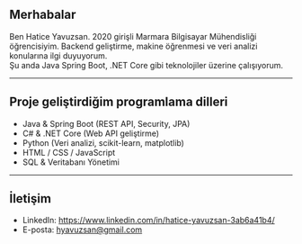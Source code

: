 ## Merhabalar

Ben Hatice Yavuzsan. 2020 girişli Marmara Bilgisayar Mühendisliği öğrencisiyim.
Backend geliştirme, makine öğrenmesi ve veri analizi konularına ilgi duyuyorum.  
Şu anda Java Spring Boot, .NET Core gibi teknolojiler üzerine çalışıyorum.  

---

## Proje geliştirdiğim programlama dilleri

- Java & Spring Boot (REST API, Security, JPA)
- C# & .NET Core (Web API geliştirme)
- Python (Veri analizi, scikit-learn, matplotlib)
- HTML / CSS / JavaScript
- SQL & Veritabanı Yönetimi
 
---

## İletişim

- LinkedIn: https://www.linkedin.com/in/hatice-yavuzsan-3ab6a41b4/ 
- E-posta: hyavuzsan@gmail.com
  
  
